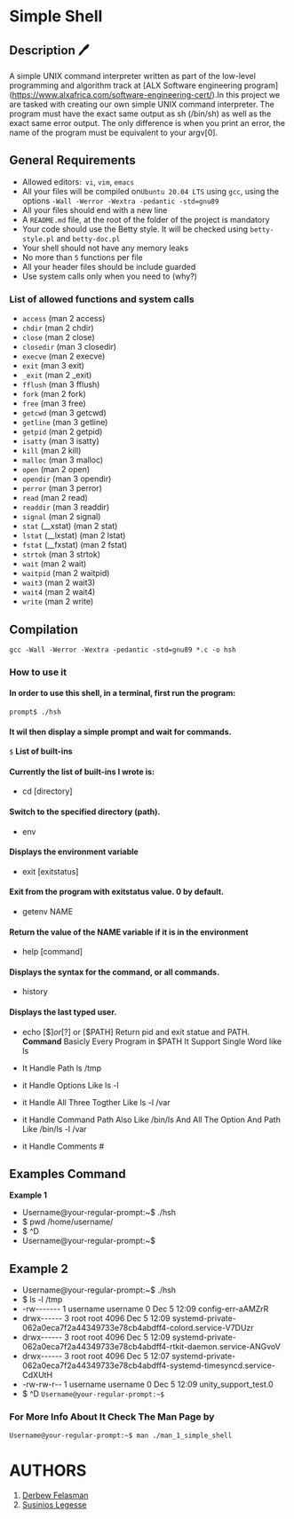 # Simple Shell

## Description :pen:

A simple UNIX command interpreter written as part of the low-level programming and algorithm track at [ALX Software engineering program] (https://www.alxafrica.com/software-engineering-cert/).In this project we are tasked with creating our own simple UNIX command interpreter. The program must have the exact same output as sh (/bin/sh) as well as the exact same error output. The only difference is when you print an error, the name of the program must be equivalent to your argv[0].

## General Requirements

* Allowed editors:``` vi```, ```vim```, ```emacs```
* All your files will be compiled on```Ubuntu 20.04 LTS``` using ```gcc```, using the options ```-Wall -Werror -Wextra -pedantic -std=gnu89```
* All your files should end with a new line
* A ```README.md``` file, at the root of the folder of the project is mandatory
* Your code should use the Betty style. It will be checked using ```betty-style.pl``` and ```betty-doc.pl```
* Your shell should not have any memory leaks
* No more than ```5``` functions per file
* All your header files should be include guarded
* Use system calls only when you need to (why?)

### List of allowed functions and system calls

   - ```access``` (man 2 access)
   - ```chdir``` (man 2 chdir)
   - ```close``` (man 2 close)
   - ```closedir``` (man 3 closedir)
   - ```execve``` (man 2 execve)
   - ```exit``` (man 3 exit)
   - ```_exit``` (man 2 _exit)
   - ```fflush``` (man 3 fflush)
   - ```fork``` (man 2 fork)
   - ```free``` (man 3 free)
   - ```getcwd``` (man 3 getcwd)
   - ```getline``` (man 3 getline)
   - ```getpid``` (man 2 getpid)
   - ```isatty``` (man 3 isatty)
   - ```kill``` (man 2 kill)
   - ```malloc``` (man 3 malloc)
   - ```open``` (man 2 open)
   - ```opendir``` (man 3 opendir)
   - ```perror``` (man 3 perror)
   - ```read``` (man 2 read)
   - ```readdir``` (man 3 readdir)
   - ```signal``` (man 2 signal)
   - ```stat``` (__xstat) (man 2 stat)
   - ```lstat``` (__lxstat) (man 2 lstat)
   - ```fstat``` (__fxstat) (man 2 fstat)
   - ```strtok``` (man 3 strtok)
   - ```wait``` (man 2 wait)
   - ```waitpid``` (man 2 waitpid)
   - ```wait3``` (man 2 wait3)
   - ```wait4``` (man 2 wait4)
   - ```write``` (man 2 write)

## Compilation

```gcc -Wall -Werror -Wextra -pedantic -std=gnu89 *.c -o hsh```

### How to use it
#### In order to use this shell, in a terminal, first run the program:
``prompt$ ./hsh``
#### It wil then display a simple prompt and wait for commands.
``$``
**List of built-ins**
#### Currently the list of built-ins I wrote is:
- cd [directory]
#### Switch to the specified directory (path).
- env
#### Displays the environment variable
- exit [exitstatus]
#### Exit from the program with exitstatus value. 0 by default.
- getenv NAME
#### Return the value of the NAME variable if it is in the environment
- help [command]
#### Displays the syntax for the command, or all commands.
- history
#### Displays the last typed user.
- echo [$$] or [$?] or [$PATH] Return pid and exit statue and PATH.
**Command**
Basicly Every Program in $PATH It Support Single Word like ls

- It Handle Path ls /tmp
- it Handle Options Like ls -l
- it Handle All Three Togther Like ls -l /var
- it Handle Command Path Also Like /bin/ls And All The Option And Path Like /bin/ls -l /var
- it Handle Comments #
## Examples Command
**Example 1**
- Username@your-regular-prompt:~$ ./hsh
- $ pwd
/home/username/
- $ ^D
- Username@your-regular-prompt:~$

## Example 2

- Username@your-regular-prompt:~$ ./hsh
- $ ls -l /tmp 
- -rw------- 1 username username    0 Dec  5 12:09 config-err-aAMZrR
- drwx------ 3 root   root   4096 Dec  5 12:09 systemd-private-062a0eca7f2a44349733e78cb4abdff4-colord.service-V7DUzr
- drwx------ 3 root   root   4096 Dec  5 12:09 systemd-private-062a0eca7f2a44349733e78cb4abdff4-rtkit-daemon.service-ANGvoV
- drwx------ 3 root   root   4096 Dec  5 12:07 systemd-private-062a0eca7f2a44349733e78cb4abdff4-systemd-timesyncd.service-CdXUtH
- -rw-rw-r-- 1 username username    0 Dec  5 12:09 unity_support_test.0
- $ ^D
``Username@your-regular-prompt:~$``

### For More Info About It Check The Man Page by
```Username@your-regular-prompt:~$ man ./man_1_simple_shell```

# AUTHORS
1. [Derbew Felasman](https://github.com/der-bew) 
2. [Susinios Legesse](https://github.com/Susiniosgit)